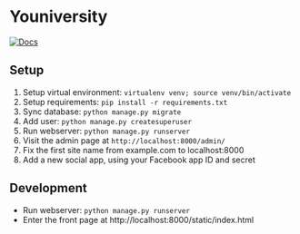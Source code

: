 # Youniversity

[![Docs](https://readthedocs.org/projects/social/badge/?version=latest)](https://social.readthedocs.org)

## Setup

1. Setup virtual environment: `virtualenv venv; source venv/bin/activate`
2. Setup requirements: `pip install -r requirements.txt`
3. Sync database: `python manage.py migrate`
4. Add user: `python manage.py createsuperuser`
5. Run webserver: `python manage.py runserver`
6. Visit the admin page at `http://localhost:8000/admin/`
7. Fix the first site name from example.com to localhost:8000
8. Add a new social app, using your Facebook app ID and secret

## Development

- Run webserver: `python manage.py runserver`
- Enter the front page at http://localhost:8000/static/index.html